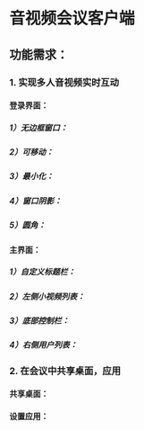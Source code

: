 # 音视频会议客户端

## 功能需求：

### 1. 实现多人音视频实时互动

#### 登录界面：

##### 1）无边框窗口：

##### 2）可移动：

##### 3）最小化：

##### 4）窗口阴影：

##### 5）圆角：

#### 主界面：

##### 1）自定义标题栏：

##### 2）左侧小视频列表：

##### 3）底部控制栏：

##### 4）右侧用户列表：

### 2. 在会议中共享桌面，应用

#### 共享桌面：

#### 设置应用：
